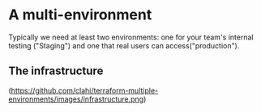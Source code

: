 # A multi-environment
Typically we need at least two environments: one for your team's internal testing ("Staging") and one that real users can access("production").

## The infrastructure
(https://github.com/clahi/terraform-multiple-environments/images/infrastructure.png)
